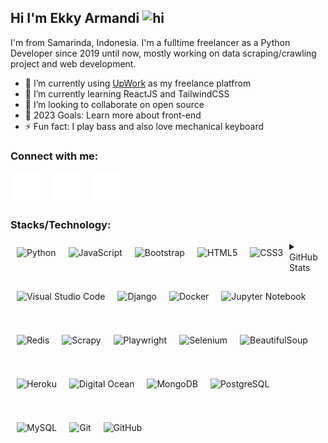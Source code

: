 ## Hi I'm Ekky Armandi <img src="https://user-images.githubusercontent.com/1303154/88677602-1635ba80-d120-11ea-84d8-d263ba5fc3c0.gif" width="28px" alt="hi">

I'm from Samarinda, Indonesia. I'm a fulltime freelancer as a Python Developer since 2019 until now, mostly working on data scraping/crawling project and web development.

-   🔭 I’m currently using [UpWork](https://www.upwork.com/freelancers/ekkyarmandi) as my freelance platfrom
-   🌱 I’m currently learning ReactJS and TailwindCSS
-   👯 I’m looking to collaborate on open source
-   🥅 2023 Goals: Learn more about front-end
-   ⚡ Fun fact: I play bass and also love mechanical keyboard

### Connect with me:

<!-- [![website](./img/youtube-dark.svg)](https://www.youtube.com/channel/UCdOpza8R3bgEXFlS-7R0fJg#gh-dark-mode-only) -->
<!-- &nbsp;&nbsp; -->

[![website](./img/twitter-dark.svg)](https://twitter.com/ekkyarmandi#gh-dark-mode-only)
&nbsp;&nbsp;
[![website](./img/instagram-dark.svg)](https://instagram.com/ekkyarmandi#gh-dark-mode-only)
&nbsp;&nbsp;
[![website](./img/linkedin-dark.svg)](https://linkedin.com/in/ekkyarmandi#gh-dark-mode-only)

### Stacks/Technology:
<img align="left" alt="Python" height="50px" src="https://cdn.jsdelivr.net/gh/devicons/devicon/icons/python/python-original.svg" style="padding:10px; object-fit: scale-down;" />
<img align="left" alt="JavaScript" height="50px" src="https://cdn.jsdelivr.net/gh/devicons/devicon/icons/javascript/javascript-original.svg" style="padding:10px; object-fit: scale-down;" />
<img align="left" alt="Bootstrap" height="50px" src="https://cdn.jsdelivr.net/gh/devicons/devicon/icons/bootstrap/bootstrap-original.svg" style="padding:10px; wobject-fit: scale-down;" />
<img align="left" alt="HTML5" height="50px" src="https://cdn.jsdelivr.net/gh/devicons/devicon/icons/html5/html5-original-wordmark.svg" style="padding:10px; object-fit: scale-down;" />
<img align="left" alt="CSS3" height="50px" src="https://cdn.jsdelivr.net/gh/devicons/devicon/icons/css3/css3-original-wordmark.svg" style="padding:10px; wobject-fit: scale-down;" />
<img align="left" alt="Visual Studio Code" height="50px" src="https://cdn.jsdelivr.net/gh/devicons/devicon/icons/vscode/vscode-original.svg" style="padding:10px; object-fit: scale-down;" />
<img align="left" alt="Django" height="50px" src="https://cdn.jsdelivr.net/gh/devicons/devicon/icons/django/django-plain.svg" style="padding:10px; wobject-fit: scale-down;" />
<img align="left" alt="Docker" height="50px" src="https://cdn.jsdelivr.net/gh/devicons/devicon/icons/docker/docker-original-wordmark.svg" style="padding:10px; wobject-fit: scale-down;" />
<img align="left" alt="Jupyter Notebook" height="50px" src="https://cdn.jsdelivr.net/gh/devicons/devicon/icons/jupyter/jupyter-original-wordmark.svg" style="padding:10px; wobject-fit: scale-down;" />
<img align="left" alt="Redis" height="50px" src="https://cdn.jsdelivr.net/gh/devicons/devicon/icons/redis/redis-original.svg" style="padding:10px; wobject-fit: scale-down;" />
<img align="left" alt="Scrapy" height="50px" src="https://www.ekkyarmandi.com/static/images/icons/scrapy.png" style="padding:10px; wobject-fit: scale-down;" />
<img align="left" alt="Playwright" height="50px" src="https://www.ekkyarmandi.com/static/images/icons/playwright.png" style="padding:10px; wobject-fit: scale-down;" />
<img align="left" alt="Selenium" height="50px" src="https://www.ekkyarmandi.com/static/images/icons/selenium.png" style="padding:10px; wobject-fit: scale-down;" />
<img align="left" alt="BeautifulSoup" height="50px" src="https://www.ekkyarmandi.com/static/images/icons/beautifulsoup.png" style="padding:10px; wobject-fit: scale-down;" />
<img align="left" alt="Heroku" height="50px" src="https://cdn.jsdelivr.net/gh/devicons/devicon/icons/heroku/heroku-original.svg" style="padding:10px; object-fit: scale-down;" />
<img align="left" alt="Digital Ocean" height="50px" src="https://cdn.jsdelivr.net/gh/devicons/devicon/icons/digitalocean/digitalocean-original.svg" style="padding:10px; wobject-fit: scale-down;" />
<img align="left" alt="MongoDB" height="50px" src="https://cdn.jsdelivr.net/gh/devicons/devicon/icons/mongodb/mongodb-original.svg" style="padding:10px; wobject-fit: scale-down;" />
<img align="left" alt="PostgreSQL" height="50px" src="https://cdn.jsdelivr.net/gh/devicons/devicon/icons/postgresql/postgresql-plain-wordmark.svg" style="padding:10px; object-fit: scale-down;" />
<img align="left" alt="MySQL" height="50px" src="https://cdn.jsdelivr.net/gh/devicons/devicon/icons/mysql/mysql-original.svg" style="padding:10px; wobject-fit: scale-down;" />
<img align="left" alt="Git" height="50px" src="https://cdn.jsdelivr.net/gh/devicons/devicon/icons/git/git-original.svg" style="padding:10px; wobject-fit: scale-down;" />
<img align="left" alt="GitHub" height="50px" src="https://user-images.githubusercontent.com/3369400/139447912-e0f43f33-6d9f-45f8-be46-2df5bbc91289.png" style="padding:10px; wobject-fit: scale-down;" />   

<details>
  <summary>GitHub Stats</summary>
  <img align="left" alt="GitHub Stats" src="https://github-readme-stats.vercel.app/api?username=ekkyarmandi&show_icons=true&hide_border=false&title_color=1E90FF&icon_color=32CD32&bg_color=09131B&text_color=ffffff&border_color=C0C0C0"/>
</details>
